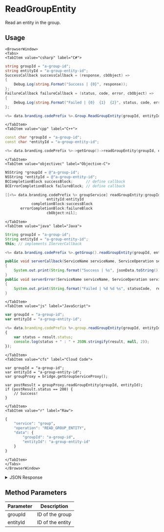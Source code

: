 # ReadGroupEntity

Read an entity in the group.

<PartialServop service_name="group" operation_name="READ_GROUP_ENTITY" />

## Usage

```mdx-code-block
<BrowserWindow>
<Tabs>
<TabItem value="csharp" label="C#">
```

```csharp
string groupId = "a-group-id";
string entityId = "a-group-entity-id";
SuccessCallback successCallback = (response, cbObject) =>
{
    Debug.Log(string.Format("Success | {0}", response));
};
FailureCallback failureCallback = (status, code, error, cbObject) =>
{
    Debug.Log(string.Format("Failed | {0}  {1}  {2}", status, code, error));
};

<%= data.branding.codePrefix %>.Group.ReadGroupEntity(groupId, entityId, successCallback, failureCallback);
```

```mdx-code-block
</TabItem>
<TabItem value="cpp" label="C++">
```

```cpp
const char *groupId = "a-group-id";
const char *entityId = "a-group-entity-id";

<%= data.branding.codePrefix %>->getGroup()->readGroupEntity(groupId, entityId, this);
```

```mdx-code-block
</TabItem>
<TabItem value="objectivec" label="Objective-C">
```

```objectivec
NSString *groupId = @"a-group-id";
NSString *entityId = @"a-group-entity-id";
BCCompletionBlock successBlock;      // define callback
BCErrorCompletionBlock failureBlock; // define callback

[[<%= data.branding.codePrefix %> groupService] readGroupEntity:groupId
                   entityId:entityId
            completionBlock:successBlock
       errorCompletionBlock:failureBlock
                   cbObject:nil];
```

```mdx-code-block
</TabItem>
<TabItem value="java" label="Java">
```

```java
String groupId = "a-group-id";
String entityId = "a-group-entity-id";
this; // implements IServerCallback

<%= data.branding.codePrefix %>.getGroup().readGroupEntity(groupId, entityId, this);

public void serverCallback(ServiceName serviceName, ServiceOperation serviceOperation, JSONObject jsonData)
{
    System.out.print(String.format("Success | %s", jsonData.toString()));
}
public void serverError(ServiceName serviceName, ServiceOperation serviceOperation, int statusCode, int reasonCode, String jsonError)
{
    System.out.print(String.format("Failed | %d %d %s", statusCode,  reasonCode, jsonError.toString()));
}
```

```mdx-code-block
</TabItem>
<TabItem value="js" label="JavaScript">
```

```javascript
var groupId = "a-group-id";
var entityId = "a-group-entity-id";

<%= data.branding.codePrefix %>.group.readGroupEntity(groupId, entityId, result =>
{
	var status = result.status;
	console.log(status + " : " + JSON.stringify(result, null, 2));
});
```

```mdx-code-block
</TabItem>
<TabItem value="cfs" label="Cloud Code">
```

```cfscript
var groupId = "a-group-id";
var entityId = "a-group-entity-id";
var groupProxy = bridge.getGroupServiceProxy();

var postResult = groupProxy.readGroupEntity(groupId, entityId);
if (postResult.status == 200) {
    // Success!
}
```

```mdx-code-block
</TabItem>
<TabItem value="r" label="Raw">
```

```r
{
	"service": "group",
	"operation": "READ_GROUP_ENTITY",
	"data": {
		"groupId": "a-group-id",
		"entityId": "a-group-entity-id"
	}
}
```

```mdx-code-block
</TabItem>
</Tabs>
</BrowserWindow>
```

<details>
<summary>JSON Response</summary>

```json
{
    "status": 200,
    "data": {
        "gameId": "20595",
        "groupId": "fee55a37-5e86-43e8-942e-06bcbe1b701e",
        "entityId": "91cfece7-debb-4698-ba6b-cd2cb432458d",
        "ownerId": null,
        "entityType": "BLUE",
        "createdAt": 1462812680359,
        "updatedAt": 1462812680359,
        "version": 1,
        "data": {},
        "acl": {
            "member": 2,
            "other": 1
        },
        "_serverTime": 1637946319239
    }
}
```
</details>

## Method Parameters
Parameter | Description
--------- | -----------
groupId | ID of the group
entityId | ID of the entity


